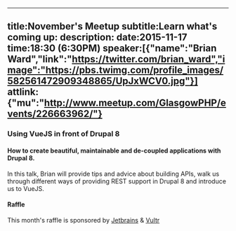 ----
title:November's Meetup
subtitle:Learn what's coming up:
description:
date:2015-11-17
time:18:30 (6:30PM)
speaker:[{"name":"Brian Ward","link":"https://twitter.com/brian_ward","image":"https://pbs.twimg.com/profile_images/582561472909348865/UpJxWCV0.jpg"}]
attlink:{"mu":"http://www.meetup.com/GlasgowPHP/events/226663962/"}
----

### Using VueJS in front of Drupal 8
#### How to create beautiful, maintainable and de-coupled applications with Drupal 8.

In this talk, Brian will provide tips and advice about building APIs,
walk us through different ways of providing REST support in Drupal 8 and 
introduce us to VueJS.

#### Raffle

This month's raffle is sponsored by [Jetbrains][1] & [Vultr][2]

[1]: https://www.jetbrains.com/
[2]: https://vultr.com/
